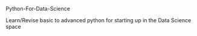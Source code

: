 Python-For-Data-Science




Learn/Revise basic to advanced python for starting up in the Data Science space


